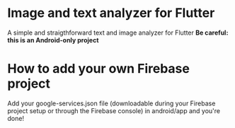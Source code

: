 # Image and text analyzer for Flutter

A simple and straigthforward text and image analyzer for Flutter 
**Be careful: this is an Android-only project**

# How to add your own Firebase project
Add your google-services.json file (downloadable during your Firebase project setup or through the Firebase console) in android/app and you're done!   

